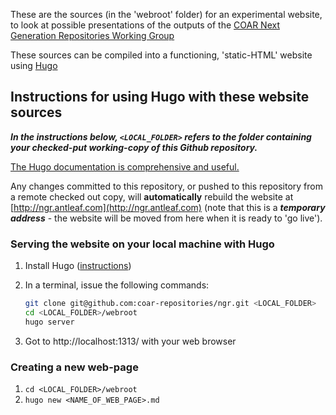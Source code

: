 These are the sources (in the 'webroot' folder) for an experimental website, to look at possible presentations of the outputs of the [COAR Next Generation Repositories Working Group](https://www.coar-repositories.org/activities/advocacy-leadership/working-group-next-generation-repositories/)

These sources can be compiled into a functioning, 'static-HTML' website using [Hugo](https://gohugo.io/)



## Instructions for using Hugo with these website sources

***In the instructions below, `<LOCAL_FOLDER>` refers to the folder containing your checked-put working-copy of this Github repository.***

[The Hugo documentation is comprehensive and useful.](https://gohugo.io/documentation/)

Any changes committed to this repository, or pushed to this repository from a remote checked out copy, will **automatically** rebuild the website at [http://ngr.antleaf.com](http://ngr.antleaf.com) (note that this is a ***temporary address*** - the website will be moved from here when it is ready to 'go live').

### Serving the website on your local machine with Hugo

1. Install Hugo ([instructions](https://gohugo.io/getting-started/installing/))

2. In a terminal, issue the following commands:

   ```sh
   git clone git@github.com:coar-repositories/ngr.git <LOCAL_FOLDER>
   cd <LOCAL_FOLDER>/webroot
   hugo server
   ```

3. Got to http://localhost:1313/ with your web browser

### Creating a new web-page

1. `cd <LOCAL_FOLDER>/webroot`
2. `hugo new <NAME_OF_WEB_PAGE>.md`

